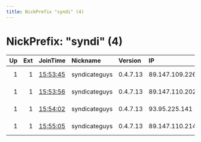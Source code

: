 ```yaml
---
title: NickPrefix "syndi" (4)
---
```


# NickPrefix: "syndi" (4)

|   Up |   Ext | JoinTime                                                                                              | Nickname      | Version   | IP             | AS       | CC   |   ORp |   Dirp | OS    | Contact                |   eFamMembers |
|-----:|------:|:------------------------------------------------------------------------------------------------------|:--------------|:----------|:---------------|:---------|:-----|------:|-------:|:------|:-----------------------|--------------:|
|    1 |     1 | [15:53:45](https://nusenu.github.io/OrNetStats/w/relay/219ED656205BF5B7B378764C97550DA6D46BC18B.html) | syndicateguys | 0.4.7.13  | 89.147.109.226 | 1984 ehf | is   |  9001 |      0 | Linux | info@syndicateguys.com |             4 |
|    1 |     1 | [15:53:56](https://nusenu.github.io/OrNetStats/w/relay/BA0BD1EF8D31F6C57DFE5CC141850C2576B20B33.html) | syndicateguys | 0.4.7.13  | 89.147.110.202 | 1984 ehf | is   |  9001 |      0 | Linux | info@syndicateguys.com |             4 |
|    1 |     1 | [15:54:02](https://nusenu.github.io/OrNetStats/w/relay/031C40EC2C8C861740DC845F5E8888368CE5FA56.html) | syndicateguys | 0.4.7.13  | 93.95.225.141  | 1984 ehf | is   |  9001 |      0 | Linux | info@syndicateguys.com |             4 |
|    1 |     1 | [15:55:05](https://nusenu.github.io/OrNetStats/w/relay/26AD469481F5F986332769B9F5DF9CEDE0250934.html) | syndicateguys | 0.4.7.13  | 89.147.110.214 | 1984 ehf | is   |  9001 |      0 | Linux | info@syndicateguys.com |             4 |
